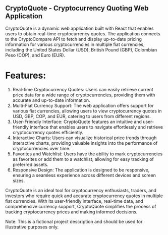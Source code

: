 ## CryptoQuote - Cryptocurrency Quoting Web Application

CryptoQuote is a dynamic web application built with React that enables users to obtain real-time cryptocurrency quotes. The application connects to the CryptoCompare API to fetch and display up-to-date pricing information for various cryptocurrencies in multiple fiat currencies, including the United States Dollar (USD), British Pound (GBP), Colombian Peso (COP), and Euro (EUR).

# Features:

1. Real-time Cryptocurrency Quotes: Users can easily retrieve current price data for a wide range of cryptocurrencies, providing them with accurate and up-to-date information.
2. Multi-Fiat Currency Support: The web application offers support for various fiat currencies, allowing users to view cryptocurrency quotes in USD, GBP, COP, and EUR, catering to users from different regions.
3. User-Friendly Interface: CryptoQuote features an intuitive and user-friendly interface that enables users to navigate effortlessly and retrieve cryptocurrency quotes efficiently.
4. Interactive Charts: Users can visualize historical price trends through interactive charts, providing valuable insights into the performance of cryptocurrencies over time.
5. Favorites and Watchlist: Users have the ability to mark cryptocurrencies as favorites or add them to a watchlist, allowing for easy tracking of preferred assets.
6. Responsive Design: The application is designed to be responsive, ensuring a seamless experience across different devices and screen sizes.

CryptoQuote is an ideal tool for cryptocurrency enthusiasts, traders, and investors who require quick and accurate cryptocurrency quotes in multiple fiat currencies. With its user-friendly interface, real-time data, and comprehensive currency support, CryptoQuote simplifies the process of tracking cryptocurrency prices and making informed decisions.

Note: This is a fictional project description and should be used for illustrative purposes only.
